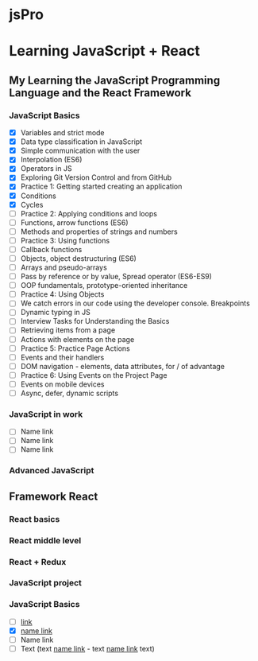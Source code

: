 # jsPro
# Learning JavaScript + React 
## My Learning the JavaScript Programming Language and the React Framework

### JavaScript Basics
- [X] Variables and strict mode
- [X] Data type classification in JavaScript
- [X] Simple communication with the user
- [X] Interpolation (ES6)
- [X] Operators in JS
- [X] Exploring Git Version Control and from GitHub
- [X] Practice 1: Getting started creating an application
- [X] Conditions
- [X] Cycles
- [ ] Practice 2: Applying conditions and loops
- [ ] Functions, arrow functions (ES6)
- [ ] Methods and properties of strings and numbers
- [ ] Practice 3: Using functions
- [ ] Callback functions
- [ ] Objects, object destructuring (ES6)
- [ ] Arrays and pseudo-arrays
- [ ] Pass by reference or by value, Spread operator (ES6-ES9)
- [ ] OOP fundamentals, prototype-oriented inheritance
- [ ] Practice 4: Using Objects
- [ ] We catch errors in our code using the developer console. Breakpoints
- [ ] Dynamic typing in JS
- [ ] Interview Tasks for Understanding the Basics
- [ ] Retrieving items from a page
- [ ] Actions with elements on the page
- [ ] Practice 5: Practice Page Actions
- [ ] Events and their handlers
- [ ] DOM navigation - elements, data attributes, for / of advantage
- [ ] Practice 6: Using Events on the Project Page
- [ ] Events on mobile devices
- [ ] Async, defer, dynamic scripts

### JavaScript in work
- [ ] Name link
- [ ] Name link
- [ ] Name link

### Advanced JavaScript

## Framework React
### React basics

### React middle level

### React + Redux

### JavaScript project

### JavaScript Basics
- [ ] [link](https://google.com)
- [X] [name link](https://google.com)
- [ ] Name link
- [ ] Text (text [name link](https://google.com) - text [name link](https://google.com) text)
